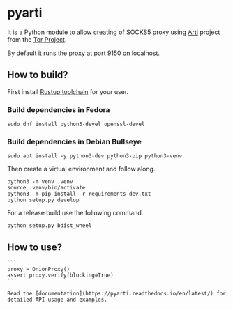 # pyarti

It is a Python module to allow creating of SOCKS5 proxy using [Arti](https://gitlab.torproject.org/tpo/core/arti/) project from the [Tor Project](https://www.torproject.org).

By default it runs the proxy at port 9150 on localhost.

## How to build?

First install [Rustup toolchain](https://rustup.rs) for your user.

### Build dependencies in Fedora

```
sudo dnf install python3-devel openssl-devel
```

### Build dependencies in Debian Bullseye

```
sudo apt install -y python3-dev python3-pip python3-venv
```

Then create a virtual environment and follow along.

```
python3 -m venv .venv
source .venv/bin/activate
python3 -m pip install -r requirements-dev.txt
python setup.py develop
```

For a release build use the following command.

```
python setup.py bdist_wheel
`````


## How to use?

```````````
```
proxy = OnionProxy()
assert proxy.verify(blocking=True)
```

Read the [documentation](https://pyarti.readthedocs.io/en/latest/) for detailed API usage and examples.

